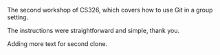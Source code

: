 
The second workshop of CS326, which covers how to use Git in a group setting.

The instructions were straightforward and simple, thank you.

Adding more text for second clone.
